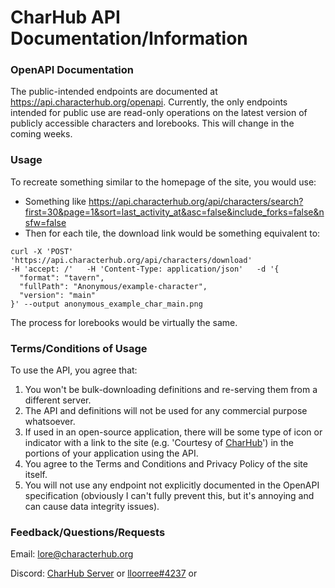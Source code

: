 # CharHub API Documentation/Information

### OpenAPI Documentation
The public-intended endpoints are documented at https://api.characterhub.org/openapi. 
Currently, the only endpoints intended for public use are read-only operations on the latest version of publicly accessible characters and lorebooks.
This will change in the coming weeks.

### Usage
To recreate something similar to the homepage of the site, you would use:
- Something like https://api.characterhub.org/api/characters/search?first=30&page=1&sort=last_activity_at&asc=false&include_forks=false&nsfw=false
- Then for each tile, the download link would be something equivalent to:
```
curl -X 'POST'   'https://api.characterhub.org/api/characters/download' 
-H 'accept: /'   -H 'Content-Type: application/json'   -d '{
  "format": "tavern",
  "fullPath": "Anonymous/example-character",
  "version": "main"
}' --output anonymous_example_char_main.png
```

The process for lorebooks would be virtually the same. 


### Terms/Conditions of Usage
To use the API, you agree that:
1. You won't be bulk-downloading definitions and re-serving them from a different server.
2. The API and definitions will not be used for any commercial purpose whatsoever.
3. If used in an open-source application, there will be some type of icon or indicator with a link to the site (e.g. 'Courtesy of [CharHub](https://www.characterhub.org/)') in the portions of your application using the API.
4. You agree to the Terms and Conditions and Privacy Policy of the site itself.
5. You will not use any endpoint not explicitly documented in the OpenAPI specification (obviously I can't fully prevent this, but it's annoying and can cause data integrity issues).

### Feedback/Questions/Requests
Email: [lore@characterhub.org](mailto:lore@characterhub.org)

Discord: [CharHub Server](https://discord.gg/5byUMguqDA) or [lloorree#4237](https://discordapp.com/users/lloorree#4237) or
